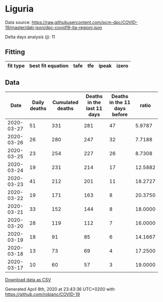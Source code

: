 # Liguria

Data source: https://raw.githubusercontent.com/pcm-dpc/COVID-19/master/dati-json/dpc-covid19-ita-regioni.json

Delta days analysis (j): 11

## Fitting 
|fit type|best fit equation|tafe|tfe|ipeak|izero|
|-------|-----|--------|------|---|---|

## Data
|Date|Daily deaths|Cumulated deaths|Deaths in the last 11 days|Deaths in the 11 days before|ratio|
|----|----------|-----------|-------|--------------------|-----|
|2020-03-27|51|331|281|47|5.9787|
|2020-03-26|26|280|247|32|7.7188|
|2020-03-25|23|254|227|26|8.7308|
|2020-03-24|19|231|214|17|12.5882|
|2020-03-23|41|212|201|11|18.2727|
|2020-03-22|19|171|163|8|20.3750|
|2020-03-21|33|152|144|8|18.0000|
|2020-03-20|28|119|112|7|16.0000|
|2020-03-19|18|91|85|6|14.1667|
|2020-03-18|13|73|69|4|17.2500|
|2020-03-17|10|60|57|3|19.0000|

[Download data as CSV](COVID-19_liguria_j11_2020-03-27.csv)

Generated April 8th, 2020 at 23:43:36 UTC+0200 with https://github.com/robianc/COVID-19

